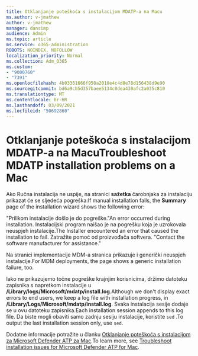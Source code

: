 ```yaml
---
title: Otklanjanje poteškoća s instalacijom MDATP-a na Macu
ms.author: v-jmathew
author: v-jmathew
manager: dansimp
audience: Admin
ms.topic: article
ms.service: o365-administration
ROBOTS: NOINDEX, NOFOLLOW
localization_priority: Normal
ms.collection: Adm_O365
ms.custom:
- "9000760"
- "7391"
ms.openlocfilehash: 4b03361666f950a2010e4c4d8e78d156438d9e90
ms.sourcegitcommit: bd6a9cb5d357baee5134c0dea430afc2a035c810
ms.translationtype: MT
ms.contentlocale: hr-HR
ms.lasthandoff: 03/09/2021
ms.locfileid: "50692860"
---
```

# <a name="troubleshoot-mdatp-installation-problems-on-a-mac"></a><span data-ttu-id="a3c73-102">Otklanjanje poteškoća s instalacijom MDATP-a na Macu</span><span class="sxs-lookup"><span data-stu-id="a3c73-102">Troubleshoot MDATP installation problems on a Mac</span></span>

<span data-ttu-id="a3c73-103">Ako Ručna instalacija ne uspije, na stranici **sažetka** čarobnjaka za instalaciju prikazat će se sljedeća pogreška:</span><span class="sxs-lookup"><span data-stu-id="a3c73-103">If manual installation fails, the **Summary** page of the installation wizard shows the following error:</span></span>

<span data-ttu-id="a3c73-104">"Prilikom instalacije došlo je do pogreške.</span><span class="sxs-lookup"><span data-stu-id="a3c73-104">"An error occurred during installation.</span></span> <span data-ttu-id="a3c73-105">Instalacijski program naišao je na pogrešku koja je uzrokovala neuspjeh instalacije.</span><span class="sxs-lookup"><span data-stu-id="a3c73-105">The Installer encountered an error that caused the installation to fail.</span></span> <span data-ttu-id="a3c73-106">Zatražite pomoć od proizvođača softvera. "</span><span class="sxs-lookup"><span data-stu-id="a3c73-106">Contact the software manufacturer for assistance."</span></span>

<span data-ttu-id="a3c73-107">Na stranici implementacije MDM-a stranica prikazuje i generički neuspjeh instalacije.</span><span class="sxs-lookup"><span data-stu-id="a3c73-107">For MDM deployments, the page shows a generic installation failure, too.</span></span>

<span data-ttu-id="a3c73-108">Iako ne prikazujemo točne pogreške krajnjim korisnicima, držimo datoteku zapisnika s napretkom instalacije u **/Library/logs/Microsoft/mdatp/install.log**.</span><span class="sxs-lookup"><span data-stu-id="a3c73-108">Although we don't display exact errors to end users, we keep a log file with installation progress, in **/Library/Logs/Microsoft/mdatp/install.log**.</span></span> <span data-ttu-id="a3c73-109">Svaka instalacija sesije dodaje se u ovu datoteku zapisnika.</span><span class="sxs-lookup"><span data-stu-id="a3c73-109">Each installation session appends to this log file.</span></span> <span data-ttu-id="a3c73-110">Da biste mogli obaviti samo zadnju sesiju instalacije, koristite `sed` .</span><span class="sxs-lookup"><span data-stu-id="a3c73-110">To output the last installation session only, use `sed`.</span></span>

<span data-ttu-id="a3c73-111">Dodatne informacije potražite u članku [Otklanjanje poteškoća s instalacijom za Microsoft Defender ATP za Mac](https://go.microsoft.com/fwlink/?linkid=2144615).</span><span class="sxs-lookup"><span data-stu-id="a3c73-111">To learn more, see [Troubleshoot installation issues for Microsoft Defender ATP for Mac](https://go.microsoft.com/fwlink/?linkid=2144615).</span></span>

